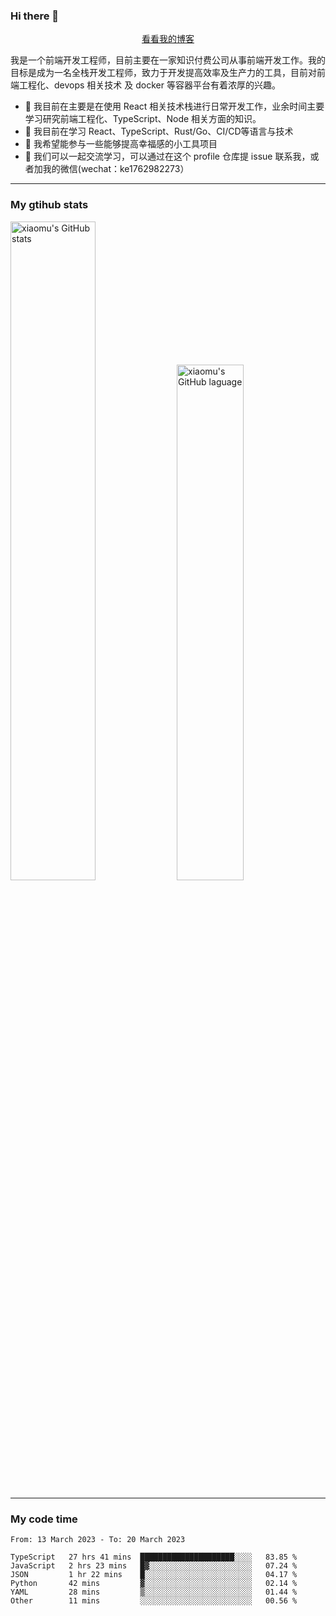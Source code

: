 ### Hi there 👋

<p align="center">
  <a href="https://blog.realjacket.site/">看看我的博客</a>
</p>

我是一个前端开发工程师，目前主要在一家知识付费公司从事前端开发工作。我的目标是成为一名全栈开发工程师，致力于开发提高效率及生产力的工具，目前对前端工程化、devops 相关技术 及 docker 等容器平台有着浓厚的兴趣。

- 🔭 我目前在主要是在使用 React 相关技术栈进行日常开发工作，业余时间主要学习研究前端工程化、TypeScript、Node 相关方面的知识。
- 🌱 我目前在学习 React、TypeScript、Rust/Go、CI/CD等语言与技术
- 👯 我希望能参与一些能够提高幸福感的小工具项目
- 💬 我们可以一起交流学习，可以通过在这个 profile 仓库提 issue 联系我，或者加我的微信(wechat：ke1762982273）

***

### My gtihub stats

<a><img src="https://github-readme-stats-git-masterrstaa-rickstaa.vercel.app/api?username=real-jacket&&show_icons=true" title="xiaomu's GitHub stats" alt="xiaomu's GitHub stats" style="width:52%;"/></a>
<a><img src="https://github-readme-stats-git-masterrstaa-rickstaa.vercel.app/api/top-langs/?username=real-jacket&layout=compact" title="xiaomu's GitHub laguage" alt="xiaomu's GitHub laguage" style="width:46%;"/><a/>

***

### My code time

<!--START_SECTION:waka-->

```text
From: 13 March 2023 - To: 20 March 2023

TypeScript   27 hrs 41 mins  █████████████████████░░░░   83.85 %
JavaScript   2 hrs 23 mins   █▓░░░░░░░░░░░░░░░░░░░░░░░   07.24 %
JSON         1 hr 22 mins    █░░░░░░░░░░░░░░░░░░░░░░░░   04.17 %
Python       42 mins         ▓░░░░░░░░░░░░░░░░░░░░░░░░   02.14 %
YAML         28 mins         ▒░░░░░░░░░░░░░░░░░░░░░░░░   01.44 %
Other        11 mins         ░░░░░░░░░░░░░░░░░░░░░░░░░   00.56 %
```

<!--END_SECTION:waka-->
